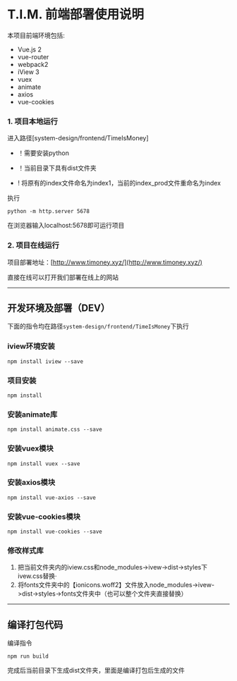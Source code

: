 # T.I.M. 前端部署使用说明

本项目前端环境包括:

- Vue.js 2 
- vue-router 
- webpack2
- iView 3
- vuex
- animate
- axios
- vue-cookies

### 1. 项目本地运行

进入路径[system-design/frontend/TimeIsMoney]

- ！需要安装python

- ！当前目录下具有dist文件夹

- ! 将原有的index文件命名为index1，当前的index_prod文件重命名为index

执行

    python -m http.server 5678

在浏览器输入localhost:5678即可运行项目


### 2. 项目在线运行


项目部署地址：[http://www.timoney.xyz/](http://www.timoney.xyz/)

直接在线可以打开我们部署在线上的网站

---


## 开发环境及部署（DEV）

下面的指令均在路径`system-design/frontend/TimeIsMoney`下执行

### iview环境安装

	npm install iview --save


### 项目安装

	npm install

### 安装animate库

	npm install animate.css --save

### 安装vuex模块

	npm install vuex --save

### 安装axios模块

	npm install vue-axios --save

### 安装vue-cookies模块

	npm install vue-cookies --save

### 修改样式库

1. 把当前文件夹内的iview.css和node_modules->ivew->dist->styles下ivew.css替换·
2. 将fonts文件夹中的【ionicons.woff2】文件放入node_modules->ivew->dist->styles->fonts文件夹中（也可以整个文件夹直接替换）

---

## 编译打包代码

编译指令

	npm run build

完成后当前目录下生成dist文件夹，里面是编译打包后生成的文件


